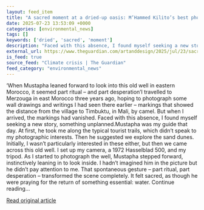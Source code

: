```yaml
---
layout: feed_item
title: "A sacred moment at a dried-up oasis: M’Hammed Kilito’s best photograph"
date: 2025-07-23 13:53:09 +0000
categories: [environmental_news]
tags: []
keywords: ['dried', 'sacred', 'moment']
description: "Faced with this absence, I found myself seeking a new story, something unplanned"
external_url: https://www.theguardian.com/artanddesign/2025/jul/23/sacred-moment-dried-up-oasis-morocco-mhammed-kilitos-best-photograph
is_feed: true
source_feed: "Climate crisis | The Guardian"
feed_category: "environmental_news"
---
```


‘When Mustapha leaned forward to look into this old well in eastern Morocco, it seemed part ritual – and part desperation’I travelled to Merzouga in east Morocco three years ago, hoping to photograph some wall drawings and writings I had seen there earlier – markings that showed the distance from the village to Timbuktu, in Mali, by camel. But when I arrived, the markings had vanished. Faced with this absence, I found myself seeking a new story, something unplanned.Mustapha was my guide that day. At first, he took me along the typical tourist trails, which didn’t speak to my photographic interests. Then he suggested we explore the sand dunes. Initially, I wasn’t particularly interested in these either, but then we came across this old well. I set up my camera, a 1972 Hasselblad 500, and my tripod. As I started to photograph the well, Mustapha stepped forward, instinctively leaning in to look inside. I hadn’t imagined him in the picture but he didn’t pay attention to me. That spontaneous gesture – part ritual, part desperation – transformed the scene completely. It felt sacred, as though he were praying for the return of something essential: water. Continue reading...

[Read original article](https://www.theguardian.com/artanddesign/2025/jul/23/sacred-moment-dried-up-oasis-morocco-mhammed-kilitos-best-photograph)
